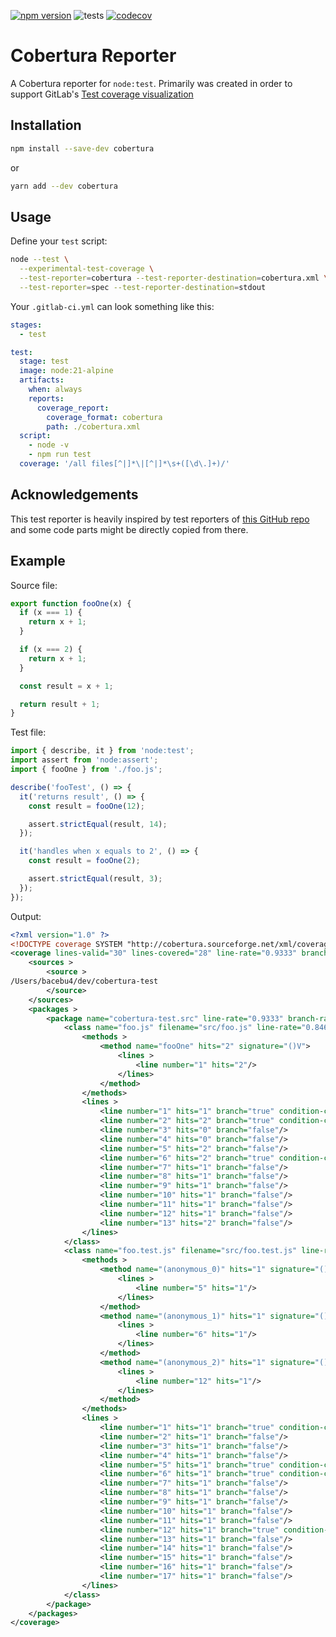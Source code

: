 [![npm version](https://img.shields.io/npm/v/cobertura)](https://www.npmjs.com/package/cobertura)
![tests](https://github.com/bacebu4/cobertura/actions/workflows/test.yaml/badge.svg?branch=master)
[![codecov](https://codecov.io/gh/bacebu4/cobertura/graph/badge.svg?token=JW6GTZWBSY)](https://codecov.io/gh/bacebu4/cobertura)

# Cobertura Reporter

A Cobertura reporter for `node:test`. Primarily was created in order to support GitLab's [Test coverage visualization](https://docs.gitlab.com/ee/ci/testing/test_coverage_visualization.html)

## Installation

```bash
npm install --save-dev cobertura
```

or

```bash
yarn add --dev cobertura
```

## Usage

Define your `test` script:

```bash
node --test \
  --experimental-test-coverage \
  --test-reporter=cobertura --test-reporter-destination=cobertura.xml \
  --test-reporter=spec --test-reporter-destination=stdout
```

Your `.gitlab-ci.yml` can look something like this:

```yml
stages:
  - test

test:
  stage: test
  image: node:21-alpine
  artifacts:
    when: always
    reports:
      coverage_report:
        coverage_format: cobertura
        path: ./cobertura.xml
  script:
    - node -v
    - npm run test
  coverage: '/all files[^|]*\|[^|]*\s+([\d\.]+)/'
```

## Acknowledgements

This test reporter is heavily inspired by test reporters of [this GitHub repo](https://github.com/MoLow/reporters) and some code parts might be directly copied from there.

## Example

Source file:

```js
export function fooOne(x) {
  if (x === 1) {
    return x + 1;
  }

  if (x === 2) {
    return x + 1;
  }

  const result = x + 1;

  return result + 1;
}
```

Test file:

```js
import { describe, it } from 'node:test';
import assert from 'node:assert';
import { fooOne } from './foo.js';

describe('fooTest', () => {
  it('returns result', () => {
    const result = fooOne(12);

    assert.strictEqual(result, 14);
  });

  it('handles when x equals to 2', () => {
    const result = fooOne(2);

    assert.strictEqual(result, 3);
  });
});
```

Output:

```xml
<?xml version="1.0" ?>
<!DOCTYPE coverage SYSTEM "http://cobertura.sourceforge.net/xml/coverage-04.dtd">
<coverage lines-valid="30" lines-covered="28" line-rate="0.9333" branches-valid="8" branches-covered="7" branch-rate="0.8750" timestamp="1700416562185" complexity="0" version="0.1">
	<sources >
		<source >
/Users/bacebu4/dev/cobertura-test
		</source>
	</sources>
	<packages >
		<package name="cobertura-test.src" line-rate="0.9333" branch-rate="0.8750">
			<class name="foo.js" filename="src/foo.js" line-rate="0.8462" branch-rate="0.7500">
				<methods >
					<method name="fooOne" hits="2" signature="()V">
						<lines >
							<line number="1" hits="2"/>
						</lines>
					</method>
				</methods>
				<lines >
					<line number="1" hits="1" branch="true" condition-coverage="100% (2/2)"/>
					<line number="2" hits="2" branch="true" condition-coverage="0% (0/1)"/>
					<line number="3" hits="0" branch="false"/>
					<line number="4" hits="0" branch="false"/>
					<line number="5" hits="2" branch="false"/>
					<line number="6" hits="2" branch="true" condition-coverage="100% (1/1)"/>
					<line number="7" hits="1" branch="false"/>
					<line number="8" hits="1" branch="false"/>
					<line number="9" hits="1" branch="false"/>
					<line number="10" hits="1" branch="false"/>
					<line number="11" hits="1" branch="false"/>
					<line number="12" hits="1" branch="false"/>
					<line number="13" hits="2" branch="false"/>
				</lines>
			</class>
			<class name="foo.test.js" filename="src/foo.test.js" line-rate="1.0000" branch-rate="1.0000">
				<methods >
					<method name="(anonymous_0)" hits="1" signature="()V">
						<lines >
							<line number="5" hits="1"/>
						</lines>
					</method>
					<method name="(anonymous_1)" hits="1" signature="()V">
						<lines >
							<line number="6" hits="1"/>
						</lines>
					</method>
					<method name="(anonymous_2)" hits="1" signature="()V">
						<lines >
							<line number="12" hits="1"/>
						</lines>
					</method>
				</methods>
				<lines >
					<line number="1" hits="1" branch="true" condition-coverage="100% (1/1)"/>
					<line number="2" hits="1" branch="false"/>
					<line number="3" hits="1" branch="false"/>
					<line number="4" hits="1" branch="false"/>
					<line number="5" hits="1" branch="true" condition-coverage="100% (1/1)"/>
					<line number="6" hits="1" branch="true" condition-coverage="100% (1/1)"/>
					<line number="7" hits="1" branch="false"/>
					<line number="8" hits="1" branch="false"/>
					<line number="9" hits="1" branch="false"/>
					<line number="10" hits="1" branch="false"/>
					<line number="11" hits="1" branch="false"/>
					<line number="12" hits="1" branch="true" condition-coverage="100% (1/1)"/>
					<line number="13" hits="1" branch="false"/>
					<line number="14" hits="1" branch="false"/>
					<line number="15" hits="1" branch="false"/>
					<line number="16" hits="1" branch="false"/>
					<line number="17" hits="1" branch="false"/>
				</lines>
			</class>
		</package>
	</packages>
</coverage>

```

